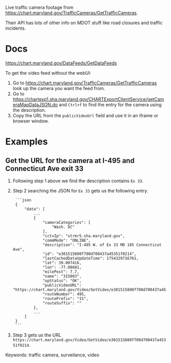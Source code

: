 Live traffic camera footage from https://chart.maryland.gov/TrafficCameras/GetTrafficCameras.

Their API has lots of other info on MDOT stuff like road closures and traffic incidents.


# Docs
https://chart.maryland.gov/DataFeeds/GetDataFeeds

To get the video feed without the webUI:
1. Go to https://chart.maryland.gov/TrafficCameras/GetTrafficCameras look up the camera you want the feed from.
1. Go to https://chartexp1.sha.maryland.gov/CHARTExportClientService/getCameraMapDataJSON.do and `Ctrl+f` to find the entry for the camera using the description.
1. Copy the URL from the `publicVideoUrl` field and use it in an iframe or browser window.


# Examples
## Get the URL for the camera at I-495 and Connecticut Ave exit 33
1. Following step 1 above we find the description contains ``Ex 33``.
1. Step 2 searching the JSON for ``Ex 33`` gets us the following entry.

        ```json
        {
            "data": [
                ...
                {
                    "cameraCategories": [
                        "Wash. DC"
                    ],
                    "cctvIp": "strmr5.sha.maryland.gov",
                    "commMode": "ONLINE",
                    "description": "I-495 W. of Ex 33 MD 185 Connecticut Ave",
                    "id": "e301515800f700d700437a45351f0214",
                    "lastCachedDataUpdateTime": 1754329716761,
                    "lat": 39.007416,
                    "lon": -77.08681,
                    "milePost": 7.7,
                    "name": "315003",
                    "opStatus": "OK",
                    "publicVideoURL": "https://chart.maryland.gov/Video/GetVideo/e301515800f700d700437a45351f0214",
                    "routeNumber": 495,
                    "routePrefix": "IS",
                    "routeSuffix": ""
                },
                ...
            ]
        }
        ```

1. Step 3 gets us the URL ``https://chart.maryland.gov/Video/GetVideo/e301515800f700d700437a45351f0214``.


Keywords: traffic camera, surveilance, video
